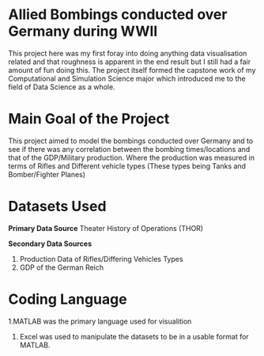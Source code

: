 # Allied Bombings conducted over Germany during WWII

This project here was my first foray into doing anything data visualisation related and that roughness is apparent in the end result but I still had a fair amount of fun doing this. The project itself formed the capstone work of my Computational and Simulation Science major which introduced me to the field of Data Science as a whole.

# Main Goal of the Project
This project aimed to model the bombings conducted over Germany and to see if there was any correlation between the bombing times/locations and that of the GDP/Military production. Where the production was measured in terms of Rifles and Different vehicle types (These types being Tanks and Bomber/Fighter Planes)

# Datasets Used
**Primary Data Source**
  Theater History of Operations (THOR) 
  
**Secondary Data Sources**
  1. Production Data of Rifles/Differing Vehicles Types
  1. GDP of the German Reich
  
 # Coding Language
 1.MATLAB was the primary language used for visualition
 1. Excel was used to manipulate the datasets to be in a usable format for MATLAB.
  

  
